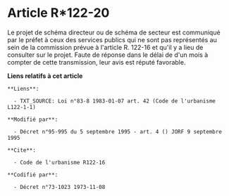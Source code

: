 # Article R*122-20

Le projet de schéma directeur ou de schéma de secteur est communiqué par le préfet à ceux des services publics qui ne sont
pas représentés au sein de la commission prévue à l'article R. 122-16 et qu'il y a lieu de consulter sur le projet. Faute de
réponse dans le délai de d'un mois à compter de cette transmission, leur avis est réputé favorable.

**Liens relatifs à cet article**

	**Liens**:

	  - TXT_SOURCE: Loi n°83-8 1983-01-07 art. 42 (Code de l'urbanisme L122-1-1)

	**Modifié par**:

	  - Décret n°95-995 du 5 septembre 1995 - art. 4 () JORF 9 septembre 1995

	**Cite**:

	  - Code de l'urbanisme R122-16

	**Codifié par**:

	  - Décret n°73-1023 1973-11-08
